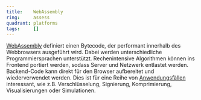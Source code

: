 ```yaml
---
title:    WebAssembly  
ring:     assess  
quadrant: platforms
tags:     []
---
```


[WebAssembly][web-assembly] definiert einen Bytecode, der performant innerhalb des Webbrowsers ausgeführt wird. Dabei
werden unterschiedliche Programmiersprachen unterstützt. Rechenintensive Algorithmen können ins Frontend portiert
werden, sodass Server und Netzwerk entlastet werden. Backend-Code kann direkt für den Browser aufbereitet und
wiederverwendet werden. Dies ist für eine Reihe von [Anwendungsfällen][use-cases] interessant, wie z.B. Verschlüsselung,
Signierung, Komprimierung, Visualisierungen oder Simulationen.

[web-assembly]: https://webassembly.org
[use-cases]: https://webassembly.org/docs/use-cases
